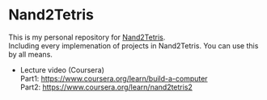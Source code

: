 # Nand2Tetris

This is my personal repository for [Nand2Tetris](https://www.nand2tetris.org/).   
Including every implemenation of projects in Nand2Tetris. You can use this by all means.   

- Lecture video (Coursera)   
Part1: https://www.coursera.org/learn/build-a-computer   
Part2: https://www.coursera.org/learn/nand2tetris2   

